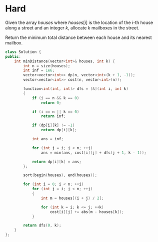 # Hard

Given the array $houses$ where $houses[i]$ is the location of the $i$-th house along a street and an integer $k$, allocate $k$ mailboxes in the street.

Return the minimum total distance between each house and its nearest mailbox.

```cpp
class Solution {
public:
    int minDistance(vector<int>& houses, int k) {
        int n = size(houses);
        int inf = 1e6;
        vector<vector<int>> dp(n, vector<int>(k + 1, -1));
        vector<vector<int>> cost(n, vector<int>(n));

        function<int(int, int)> dfs = [&](int i, int k)
        {
            if (i == n && k == 0)
                return 0;

            if (i == n || k == 0)
                return inf;

            if (dp[i][k] != -1)
                return dp[i][k];

            int ans = inf;

            for (int j = i; j < n; ++j)
                ans = min(ans, cost[i][j] + dfs(j + 1, k - 1));

            return dp[i][k] = ans;
        };

        sort(begin(houses), end(houses));

        for (int i = 0; i < n; ++i)
            for (int j = i; j < n; ++j)
            {
                int m = houses[(i + j) / 2];

                for (int k = i; k <= j; ++k)
                    cost[i][j] += abs(m - houses[k]);
            }

        return dfs(0, k);
    }
};
```
